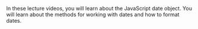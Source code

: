 In these lecture videos, you will learn about the JavaScript date object. You will learn about the methods for working with dates and how to format dates.